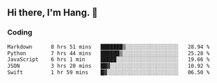 ## Hi there, I'm Hang. 👋

### Coding

<!--START_SECTION:waka-->

```txt
Markdown      8 hrs 51 mins   ███████▒░░░░░░░░░░░░░░░░░   28.94 %
Python        7 hrs 44 mins   ██████▒░░░░░░░░░░░░░░░░░░   25.28 %
JavaScript    6 hrs 1 min     █████░░░░░░░░░░░░░░░░░░░░   19.66 %
JSON          3 hrs 20 mins   ██▓░░░░░░░░░░░░░░░░░░░░░░   10.92 %
Swift         1 hr 59 mins    █▓░░░░░░░░░░░░░░░░░░░░░░░   06.50 %
```

<!--END_SECTION:waka-->
